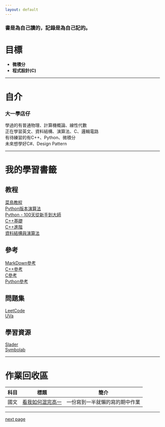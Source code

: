 ```yaml
---
layout: default
---
```


### 書是為自己讀的，記錄是為自己記的。

# 目標

* __微積分__  
* __程式設計(C)__  

* * *

# 自介  
### 大一學店仔  
學過的有普通物理、計算機概論、線性代數  
正在學習英文、資料結構、演算法、C、邏輯電路  
有待練習的有C++、Python、微積分  
未來想學好C#、Design Pattern  

* * *

# 我的學習書籤  
##  教程  
[菜鳥教程](https://www.runoob.com/)  
[Python版本演算法](https://kuruton.hatenablog.com/)  
[Python - 100天從新手到大師](https://github.com/jackfrued/Python-100-Days)  
[C++基礎](http://learn.onlinegdb.com/c%2B%2B_for_beginners)  
[C++進階](https://www.geeksforgeeks.org/c-plus-plus/?ref=shm)  
[資料結構與演算法](http://alrightchiu.github.io/SecondRound/mu-lu-yan-suan-fa-yu-zi-liao-jie-gou.html)  
##  參考  
[MarkDown參考](https://markdown.tw/)  
[C++參考](https://www.cplusplus.com/reference/)  
[C參考](https://zh.cppreference.com/w/c)  
[Python參考](https://docs.python.org/zh-tw/3/library/index.html)  
## 問題集  
[LeetCode](https://leetcode.com/problemset/all/)  
[UVa](https://uhunt.onlinejudge.org/id/0)  
## 學習資源  
[Slader](https://www.slader.com/home/)  
[Symbolab](https://zs.symbolab.com/)  
  

* * *

# 作業回收區  

|  科目  |      標題       |             簡介             |
|--------|----------------|------------------------------|
|  國文  | [看我如何混完高一](https://031155414.github.io/menu/c_hw/ch_hw01.html) | 一份寫到一半就懶的寫的期中作業 |

* * *

[next page](https://031155414.github.io/menu/another-page.html)  
